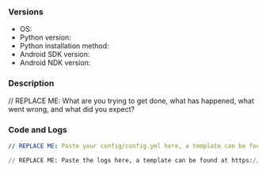 <!--
The issue tracker is a tool to address bugs.
Please use the Google forum or Stack Overflow for support questions,
more information at https://git.io/vQ4WR.

Before opening a new issue, make sure you do the following:
    * check that your issue isn't already filed: https://git.io/vQ4Cj
    * prepare a short, runnable example that reproduces the issue
    * reproduce the problem with the latest development version of MobileInsight-mobile
    * double-check that the issue is indeed a bug and not a support request
-->

### Versions

* OS:
* Python version:
* Python installation method:
* Android SDK version:
* Android NDK version:

### Description

// REPLACE ME: What are you trying to get done, what has happened, what went wrong, and what did you expect?

### Code and Logs

```yaml
// REPLACE ME: Paste your config/config.yml here, a template can be found at https://git.io/vQ4WZ.

```

```python
// REPLACE ME: Paste the logs here, a template can be found at https://git.io/vM1id.

```